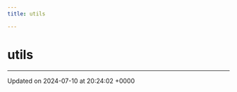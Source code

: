 ```yaml
---
title: utils

---
```


# utils








-------------------------------

Updated on 2024-07-10 at 20:24:02 +0000